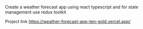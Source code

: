 Create a weather forecast app using react typescript and for state management use redux toolkit

Project link
https://weather-forecast-app-ten-gold.vercel.app/
